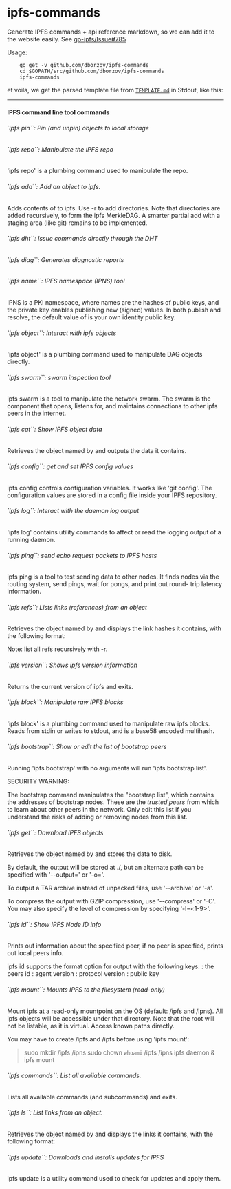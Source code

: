 # ipfs-commands

Generate IPFS commands + api reference markdown, so we can add it to the website easily. See [go-ipfs/Issue#785](https://github.com/jbenet/go-ipfs/issues/785)

Usage:
```
    go get -v github.com/dborzov/ipfs-commands
    cd $GOPATH/src/github.com/dborzov/ipfs-commands
    ipfs-commands
```

et voila, we get the parsed template file from [`TEMPLATE.md`](TEMPLATE.md) in Stdout, like this:

-------
#### IPFS command line tool commands


###### `ipfs pin``: Pin (and unpin) objects to local storage





###### `ipfs repo``: Manipulate the IPFS repo


'ipfs repo' is a plumbing command used to manipulate the repo.




###### `ipfs add``: Add an object to ipfs.


Adds contents of <path> to ipfs. Use -r to add directories.
Note that directories are added recursively, to form the ipfs
MerkleDAG. A smarter partial add with a staging area (like git)
remains to be implemented.




###### `ipfs dht``: Issue commands directly through the DHT





###### `ipfs diag``: Generates diagnostic reports





###### `ipfs name``: IPFS namespace (IPNS) tool


IPNS is a PKI namespace, where names are the hashes of public keys, and
the private key enables publishing new (signed) values. In both publish
and resolve, the default value of <name> is your own identity public key.




###### `ipfs object``: Interact with ipfs objects


'ipfs object' is a plumbing command used to manipulate DAG objects
directly.



###### `ipfs swarm``: swarm inspection tool


ipfs swarm is a tool to manipulate the network swarm. The swarm is the
component that opens, listens for, and maintains connections to other
ipfs peers in the internet.




###### `ipfs cat``: Show IPFS object data


Retrieves the object named by <ipfs-path> and outputs the data
it contains.




###### `ipfs config``: get and set IPFS config values


ipfs config controls configuration variables. It works like 'git config'.
The configuration values are stored in a config file inside your IPFS
repository.



###### `ipfs log``: Interact with the daemon log output


'ipfs log' contains utility commands to affect or read the logging
output of a running daemon.




###### `ipfs ping``: send echo request packets to IPFS hosts


ipfs ping is a tool to test sending data to other nodes. It finds nodes
via the routing system, send pings, wait for pongs, and print out round-
trip latency information.




###### `ipfs refs``: Lists links (references) from an object


Retrieves the object named by <ipfs-path> and displays the link
hashes it contains, with the following format:

  <link base58 hash>

Note: list all refs recursively with -r.




###### `ipfs version``: Shows ipfs version information

Returns the current version of ipfs and exits.



###### `ipfs block``: Manipulate raw IPFS blocks


'ipfs block' is a plumbing command used to manipulate raw ipfs blocks.
Reads from stdin or writes to stdout, and <key> is a base58 encoded
multihash.




###### `ipfs bootstrap``: Show or edit the list of bootstrap peers


Running 'ipfs bootstrap' with no arguments will run 'ipfs bootstrap list'.

SECURITY WARNING:

The bootstrap command manipulates the "bootstrap list", which contains
the addresses of bootstrap nodes. These are the *trusted peers* from
which to learn about other peers in the network. Only edit this list
if you understand the risks of adding or removing nodes from this list.





###### `ipfs get``: Download IPFS objects


Retrieves the object named by <ipfs-path> and stores the data to disk.

By default, the output will be stored at ./<ipfs-path>, but an alternate path
can be specified with '--output=<path>' or '-o=<path>'.

To output a TAR archive instead of unpacked files, use '--archive' or '-a'.

To compress the output with GZIP compression, use '--compress' or '-C'. You
may also specify the level of compression by specifying '-l=<1-9>'.




###### `ipfs id``: Show IPFS Node ID info


Prints out information about the specified peer,
if no peer is specified, prints out local peers info.

ipfs id supports the format option for output with the following keys:
<id> : the peers id
<aver>: agent version
<pver>: protocol version
<pubkey>: public key




###### `ipfs mount``: Mounts IPFS to the filesystem (read-only)


Mount ipfs at a read-only mountpoint on the OS (default: /ipfs and /ipns).
All ipfs objects will be accessible under that directory. Note that the
root will not be listable, as it is virtual. Access known paths directly.

You may have to create /ipfs and /ipfs before using 'ipfs mount':

> sudo mkdir /ipfs /ipns
> sudo chown `whoami` /ipfs /ipns
> ipfs daemon &
> ipfs mount




###### `ipfs commands``: List all available commands.

Lists all available commands (and subcommands) and exits.



###### `ipfs ls``: List links from an object.


Retrieves the object named by <ipfs-path> and displays the links
it contains, with the following format:

  <link base58 hash> <link size in bytes> <link name>




###### `ipfs update``: Downloads and installs updates for IPFS

ipfs update is a utility command used to check for updates and apply them.
